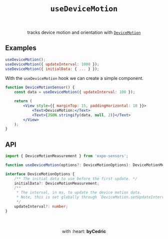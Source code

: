 <div align="center">
    <h1>
        <br />
        <code>useDeviceMotion</code>
        <br />
        <br />
    </h1>
    tracks device motion and orientation with <a href="https://docs.expo.io/versions/latest/sdk/devicemotion/"><code>DeviceMotion</code></a>
    <br />
</div>

## Examples

```jsx
useDeviceMotion();
useDeviceMotion({ updateInterval: 1000 });
useDeviceMotion({ initialData: { ... } });
```

With the `useDeviceMotion` hook we can create a simple component.

```jsx
function DeviceMotionSensor() {
    const data = useDeviceMotion({ updateInterval: 100 });

    return (
        <View style={{ marginTop: 15, paddingHorizontal: 10 }}>
            <Text>DeviceMotion:</Text>
            <Text>{JSON.stringify(data, null, 2)}</Text>
        </View>
    );
}
```

## API

```ts
import { DeviceMotionMeasurement } from 'expo-sensors';

function useDeviceMotion(options?: DeviceMotionOptions): DeviceMotionMeasurement | undefined;

interface DeviceMotionOptions {
	/** The initial data to use before the first update. */
	initialData?: DeviceMotionMeasurement;
	/**
	 * The interval, in ms, to update the device motion data.
	 * Note, this is set globally through `DeviceMotion.setUpdateInterval`.
	 */
	updateInterval?: number;
}
```

<div align="center">
    <br />
    <br />
    with :heart: <strong>byCedric</strong>
    <br />
    <br />
</div>
